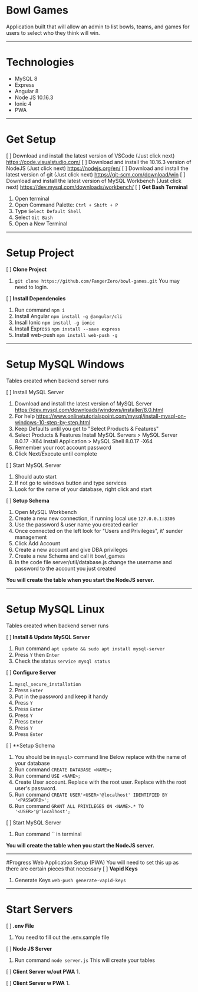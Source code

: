 # Bowl Games
Application built that will allow an admin to list bowls, teams, and games for users to select who they think will win. 

---
# Technologies
* MySQL 8
* Express
* Angular 8
* Node JS 10.16.3
* Ionic 4
* PWA
---
# Get Setup
[ ] Download and install the latest version of VSCode (Just click next)	https://code.visualstudio.com/
[ ] Download and install the 10.16.3 version of NodeJS (Just click next)	https://nodejs.org/en/
[ ] Download and install the latest version of git (Just click next)	https://git-scm.com/download/win
[ ] Download and install the latest version of MySQL Workbench (Just click next) https://dev.mysql.com/downloads/workbench/
[ ] **Get Bash Terminal**
1. Open terminal
1. Open Command Palette: `Ctrl + Shift + P`
1. Type `Select Default Shell`
1. Select `Git Bash`
1. Open a New Terminal
---
# Setup Project
[ ] **Clone Project**
1. `git clone https://github.com/FangerZero/bowl-games.git`
	You may need to login. 

[ ] **Install Dependencies**
1. Run command `npm i`
1. Install Angular `npm install -g @angular/cli`
1. Insall Ionic `npm install -g ionic`
1. Install Express `npm install --save express`
1. Install web-push `npm install web-push -g`
---
# Setup MySQL Windows
Tables created when backend server runs

[ ] Install MySQL Server
1. Download and install the latest version of MySQL Server https://dev.mysql.com/downloads/windows/installer/8.0.html
1. For help https://www.onlinetutorialspoint.com/mysql/install-mysql-on-windows-10-step-by-step.html
1. Keep Defaults until you get to "Select Products & Features"
1. Select Products & Features
	Install MySQL Servers > MySQL Server 8.0.17 -X64
	Install Application > MySQL Shell 8.0.17 -X64
1. Remember your root account password
1. Click Next/Execute until complete

[ ] Start MySQL Server
1. Should auto start
1. If not go to windows button and type services
1. Look for the name of your database, right click and start

[ ] **Setup Schema**
1. Open MySQL Workbench
1. Create a new new connection, if running local use `127.0.0.1:3306`
1. Use the password & user name you created earlier
1. Once connected on the left look for "Users and Privileges", it' sunder management
1. Click Add Account
1. Create a new account and give DBA privileges
1. Create a new Schema and call it bowl_games
1. In the code file server/util/database.js change the username and password to the account you just created

**You will create the table when you start the NodeJS server.**

--- 
# Setup MySQL Linux
Tables created when backend server runs

[ ] **Install & Update MySQL Server**
1. Run command `apt update && sudo apt install mysql-server`
1. Press `Y` then `Enter`
1. Check the status `service mysql status`

[ ] **Configure Server**
1. `mysql_secure_installation`
1. Press `Enter`
1. Put in the password and keep it handy
1. Press `Y`
1. Press `Enter`
1. Press `Y`
1. Press `Enter`
1. Press `Y`
1. Press `Enter`

[ ] **Setup Schema
1. You should be in `mysql>` command line
   Below replace <NAME> with the name of your database
1. Run command `CREATE DATABASE <NAME>;`
1. Run command `USE <NAME>;`
1. Create User account. Replace with the root user. Replace with the root user's password.
1. Run command `CREATE USER'<USER>'@localhost' IDENTIFIED BY '<PASSWORD>';`
1. Run command `GRANT ALL PRIVILEGES ON <NAME>.* TO '<USER>'@'localhost';`

[ ] Start MySQL Server
1. Run command `` in terminal

**You will create the table when you start the NodeJS server.**

---
#Progress Web Application Setup (PWA)
You will need to set this up as there are certain pieces that necessary
[ ] **Vapid Keys**
1. Generate Keys `web-push generate-vapid-keys`
---
# Start Servers

[ ] **.env File**
1. You need to fill out the .env.sample file

[ ] **Node JS Server**
1. Run command `node server.js`
	This will create your tables

[ ] **Client Server w/out PWA**
1. 

[ ] **Client Server w PWA**
1. 